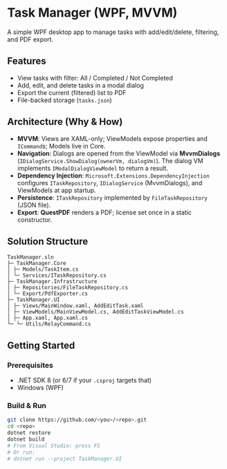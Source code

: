 # Task Manager (WPF, MVVM)

A simple WPF desktop app to manage tasks with add/edit/delete, filtering, and PDF export.

## Features
- View tasks with filter: All / Completed / Not Completed
- Add, edit, and delete tasks in a modal dialog
- Export the current (filtered) list to PDF
- File-backed storage (`tasks.json`)

## Architecture (Why & How)
- **MVVM**: Views are XAML-only; ViewModels expose properties and `ICommand`s; Models live in Core.
- **Navigation**: Dialogs are opened from the ViewModel via **MvvmDialogs** (`IDialogService.ShowDialog(ownerVm, dialogVm)`). The dialog VM implements `IModalDialogViewModel` to return a result.
- **Dependency Injection**: `Microsoft.Extensions.DependencyInjection` configures `ITaskRepository`, `IDialogService` (MvvmDialogs), and ViewModels at app startup.
- **Persistence**: `ITaskRepository` implemented by `FileTaskRepository` (JSON file).
- **Export**: **QuestPDF** renders a PDF; license set once in a static constructor.

## Solution Structure
~~~
TaskManager.sln
├─ TaskManager.Core
│ ├─ Models/TaskItem.cs
│ └─ Services/ITaskRepository.cs
├─ TaskManager.Infrastructure
│ ├─ Repositories/FileTaskRepository.cs
│ └─ Export/PdfExporter.cs
├─ TaskManager.UI
│ ├─ Views/MainWindow.xaml, AddEditTask.xaml
│ ├─ ViewModels/MainViewModel.cs, AddEditTaskViewModel.cs
│ ├─ App.xaml, App.xaml.cs
└─ └─ Utils/RelayCommand.cs
~~~

## Getting Started

### Prerequisites
- .NET SDK 8 (or 6/7 if your `.csproj` targets that)
- Windows (WPF)

### Build & Run
```bash
git clone https://github.com/<you>/<repo>.git
cd <repo>
dotnet restore
dotnet build
# From Visual Studio: press F5
# Or run:
# dotnet run --project TaskManager.UI
